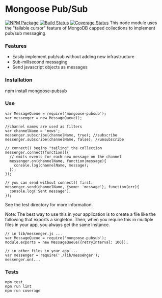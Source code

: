 Mongoose Pub/Sub
================
[![NPM Package](https://img.shields.io/npm/v/mongoose-pubsub.svg?style=flat-square)](https://www.npmjs.org/package/mongoose-pubsub)
[![Build Status](https://img.shields.io/travis/niahmiah/mongoose-pubsub.svg?branch=master&style=flat-square)](https://travis-ci.org/niahmiah/mongoose-pubsub)
[![Coverage Status](https://coveralls.io/repos/niahmiah/mongoose-pubsub/badge.svg?branch=master&service=github)](https://coveralls.io/github/niahmiah/mongoose-pubsub?branch=master)
This node module uses the "tailable cursor" feature of MongoDB capped collections to implement pub/sub messaging.

### Features

- Easily implement pub/sub without adding new infrastructure
- Sub-millsecond messaging
- Send javascript objects as messages


### Installation


npm install mongoose-pubsub


### Use

```
var MessageQueue = require('mongoose-pubsub');
var messenger = new MessageQueue();

//channel names are used as filters
var channelName = 'news';
messenger.subscribe(channelName, true); //subscribe
messenger.subscribe(channelName, false); //unsubscribe

// connect() begins "tailing" the collection
messenger.connect(function(){
  // emits events for each new message on the channel
  messenger.on(channelName, function(message){
    console.log(channelName, message);
  });
});

// you can send without connect() first.
messenger.send(channelName, {some: 'message'}, function(err){
  console.log('Sent message');
});
```

See the test directory for more information.

Note: The best way to use this in your application is to create a file like the following that exports a singleton. Then, when you require this in multiple files in your app, you always get the same instance.

```
// in lib/messenger.js ...
var MessageQueue = require('mongoose-pubsub');
module.exports = new MessageQueue({retryInterval: 100});

// in other files in your app ...
var messenger = require('./lib/messenger');
messenger.on(...
```



### Tests

```
npm test
npm run lint
npm run coverage
```
